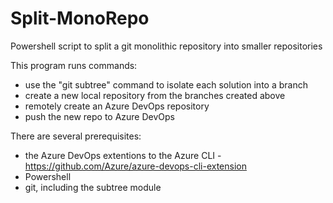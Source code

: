 # Split-MonoRepo
Powershell script to split a git monolithic repository into smaller repositories

This program runs commands:
 * use the "git subtree" command to isolate each solution into a branch
 * create a new local repository from the branches created above
 * remotely create an Azure DevOps repository
 * push the new repo to Azure DevOps

There are several prerequisites:
 * the Azure DevOps extentions to the Azure CLI - https://github.com/Azure/azure-devops-cli-extension
 * Powershell
 * git, including the subtree module    
